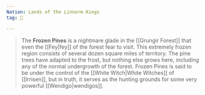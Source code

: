 ```yaml
---
Nation: Lands of the Linnorm Kings
tag: 🌲

---
```


> The **Frozen Pines** is a nightmare glade in the [[Grungir Forest]] that even the [[Fey|fey]] of the forest fear to visit. This extremely frozen region consists of several dozen square miles of territory.
> The pine trees have adapted to the frost, but nothing else grows here, including any of the normal undergrowth of the forest. Frozen Pines is said to be under the control of the [[White Witch|White Witches]] of [[Irrisen]], but in truth, it serves as the hunting grounds for some very powerful [[Wendigo|wendigos]].








